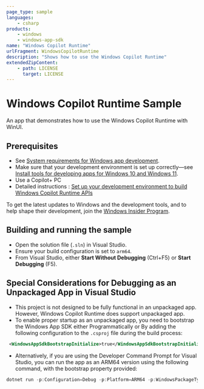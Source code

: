 ```yaml
---
page_type: sample
languages:
    - csharp
products:
    - windows
    - windows-app-sdk
name: "Windows Copilot Runtime"
urlFragment: WindowsCopilotRuntime
description: "Shows how to use the Windows Copilot Runtime"
extendedZipContent:
    - path: LICENSE
      target: LICENSE
---
```


# Windows Copilot Runtime Sample

An app that demonstrates how to use the Windows Copilot Runtime with WinUI.

## Prerequisites

-   See
    [System requirements for Windows app development](https://docs.microsoft.com/windows/apps/windows-app-sdk/system-requirements).
-   Make sure that your development environment is set up correctly&mdash;see
    [Install tools for developing apps for Windows 10 and Windows 11](https://docs.microsoft.com/windows/apps/windows-app-sdk/set-up-your-development-environment).
-   Use a Copilot+ PC
-   Detailed instructions : [Set up your development environment to build Windows Copilot Runtime APIs](https://learn.microsoft.com/en-us/windows/ai/apis/model-setup)


To get the latest updates to Windows and the development tools, and to help shape their development,
join the [Windows Insider Program](https://insider.windows.com).

## Building and running the sample

-   Open the solution file (`.sln`) in Visual Studio.
-   Ensure your build configuration is set to `arm64`.
-   From Visual Studio, either **Start Without Debugging** (Ctrl+F5) or **Start Debugging** (F5).

## Special Considerations for Debugging as an Unpackaged App in Visual Studio

- This project is not designed to be fully functional in an unpackaged app. However, Windows Copilot Runtime does support unpackaged app.
- To enable proper startup as an unpackaged app, you need to bootstrap the Windows App SDK either Programmatically or By adding the following configuration to the `.csproj` file during the build process:
 ```xml
  <WindowsAppSdkBootstrapInitialize>true</WindowsAppSdkBootstrapInitialize>
 ```
- Alternatively, if you are using the Developer Command Prompt for Visual Studio, you can run the app as an ARM64 version using the following command, with the bootstrap property provided:
```powershell
dotnet run -p:Configuration=Debug -p:Platform=ARM64 -p:WindowsPackageType=None -p:WindowsAppSdkBootstrapInitialize=true
```
